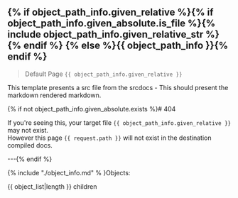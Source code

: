 {% if object_path_info.given_relative  %}{% if object_path_info.given_absolute.is_file %}{% include object_path_info.given_relative_str %}{% endif %}
{% else %}{{ object_path_info }}{% endif %}
---

> Default Page `{{ object_path_info.given_relative }}`

This template presents a src file from the srcdocs - This should present the markdown rendered markdown.

{% if not object_path_info.given_absolute.exists %}# 404

If you're seeing this, your target file `{{ object_path_info.given_relative }}` may not exist.<br>
However this page `{{ request.path }}` will not exist in the destination compiled docs.

---{% endif %}

{% include "./object_info.md" %
}Objects:

{{ object_list|length }} children